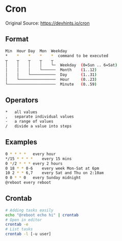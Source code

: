 # Cron

Original Source: https://devhints.io/cron

## Format

```bash
Min  Hour Day  Mon  Weekday
*    *    *    *    *  command to be executed
┬    ┬    ┬    ┬    ┬
│    │    │    │    └─  Weekday  (0=Sun .. 6=Sat)
│    │    │    └──────  Month    (1..12)
│    │    └───────────  Day      (1..31)
│    └────────────────  Hour     (0..23)
└─────────────────────  Minute   (0..59)
```

## Operators

```bash
*	all values
,	separate individual values
-	a range of values
/	divide a value into steps
```

## Examples

```bash
0 * * * *	every hour
*/15 * * * *	every 15 mins
0 */2 * * *	every 2 hours
0 18 * * 0-6	every week Mon-Sat at 6pm
10 2 * * 6,7	every Sat and Thu on 2:10am
0 0 * * 0	every Sunday midnight
@reboot	every reboot
```

## Crontab

```bash
# Adding tasks easily
echo "@reboot echo hi" | crontab
# Open in editor
crontab -e
# List tasks
crontab -l [-u user]
```
